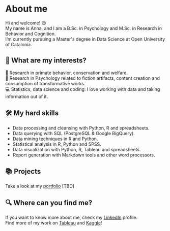 # About me

Hi and welcome! 😊 </br> My name is Anna, and I am a B.Sc. in Psychology and M.Sc. in Research in Behavior and Cognition.</br>
I’m currently pursuing a Master's degree in Data Science at Open University of Catalonia.

## 💭 What are my interests? 
🐒 Research in primate behavior, conservation and welfare.</br>
📖 Research in Psychology related to fiction artifacts, content creation and consumption of transformative works.</br>
💻 Statistics, data science and coding: I love working with data and taking information out of it.

## 🛠 My hard skills
* Data processing and cleansing with Python, R and spreadsheets.
* Data querying with SQL (PostgreSQL & Google BigQuery).
* Data mining techniques in R and Python.
* Statistical analysis in R, Python and SPSS.
* Data visualization with Python, R, Tableau and spreadsheets.
* Report generation with Markdown tools and other word processors.

## 📚 Projects
Take a look at my [portfolio](https://github.com/avidiella/portfolio) [TBD]

## 🔍 Where can you find me?
If you want to know more about me, check my [LinkedIn](https://www.linkedin.com/in/annavidiella/) profile.</br>
Find more of my work on [Tableau](https://public.tableau.com/app/profile/anna.vidiella/vizzes) and [Kaggle](https://www.kaggle.com/annavidiella)!
